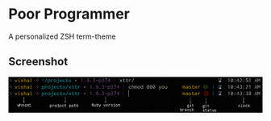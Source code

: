 Poor Programmer
================

A personalized ZSH term-theme

## Screenshot

![Poor programmer's term-theme!](screenshot.png)
